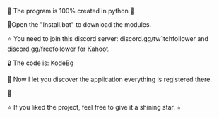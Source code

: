 🐍 The program is 100% created in python 🐍


💾Open the "Install.bat" to download the modules.

⭐️ You need to join this discord server: discord.gg/tw1tchfollower and discord.gg/freefollower for Kahoot.

🔒 The code is: KodeBg

🍏 Now I let you discover the application everything is registered there.

💎 

⭐ If you liked the project, feel free to give it a shining star. ⭐
